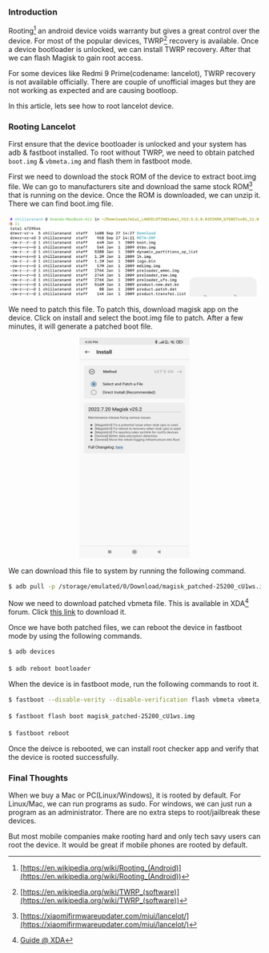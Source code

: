 <!--
.. title: How To Root Xiamo Redmi 9 Prime Without TWRP
.. slug: how-to-root-redmi-9-prime-lancelot
.. date: 2022-09-28 06:14:45 UTC+05:30
.. tags: android, root
.. category: tech
.. link:
.. description: A guide on how to root xiamo redmi 9 prime(lancelot) without twrp recovery.
.. type: text
-->

### Introduction

Rooting[^root] an android device voids warranty but gives a great control over the device. For most of the popular devices, TWRP[^twrp] recovery is available. Once a device bootloader is unlocked, we can install TWRP recovery. After that we can flash Magisk to gain root access.

For some devices like Redmi 9 Prime(codename: lancelot), TWRP recovery is not available officially. There are couple of unofficial images but they are not working as expected and are causing bootloop.

In this article, lets see how to root lancelot device.


### Rooting Lancelot

First ensure that the device bootloader is unlocked and your system has adb & fastboot installed. To root without TWRP, we need to obtain patched `boot.img` & `vbmeta.img` and flash them in fastboot mode.

First we need to download the stock ROM of the device to extract boot.img file. We can go to manufacturers site and download the same stock ROM[^lancelot] that is running on the device. Once the ROM is downloaded, we can unzip it. There we can find boot.img file.

<p align="center">
<img src="/images/root-redmi-9-prime.png" />
</p>

We need to patch this file. To patch this, download magisk app on the device. Click on install and select the boot.img file to patch. After a few minutes, it will generate a patched boot file.

<p align="center">
<img height="440" width="220" src="/images/root-redmi-9-prime-2.jpeg" />
</p>

We can download this file to system by running the following command.

```sh
$ adb pull -p /storage/emulated/0/Download/magisk_patched-25200_cU1ws.img .
```

Now we need to download patched vbmeta file. This is available in XDA[^xda] forum. Click [this link](https://forum.xda-developers.com/attachments/vbmeta_redmi9-img.5082027/) to download it.

Once we have both patched files, we can reboot the device in fastboot mode by using the following commands.

```sh
$ adb devices

$ adb reboot bootloader
```

When the device is in fastboot mode, run the following commands to root it.

```sh
$ fastboot --disable-verity --disable-verification flash vbmeta vbmeta_redmi9.img

$ fastboot flash boot magisk_patched-25200_cU1ws.img

$ fastboot reboot
```

Once the deivce is rebooted, we can install root checker app and verify that the device is rooted successfully.


### Final Thoughts

When we buy a Mac or PC(Linux/Windows), it is rooted by default. For Linux/Mac, we can run programs as sudo. For windows, we can just run a program as an administrator. There are no extra steps to root/jailbreak these devices.

But most mobile companies make rooting hard and only tech savy users can root the device. It would be great if mobile phones are rooted by default.


[^root]: [https://en.wikipedia.org/wiki/Rooting_(Android)](https://en.wikipedia.org/wiki/Rooting_(Android))

[^twrp]: [https://en.wikipedia.org/wiki/TWRP_(software)](https://en.wikipedia.org/wiki/TWRP_(software))

[^lancelot]: [https://xiaomifirmwareupdater.com/miui/lancelot/](https://xiaomifirmwareupdater.com/miui/lancelot/)

[^xda]: [Guide @ XDA](https://forum.xda-developers.com/t/guide-magisk-root-access-for-redmi-9-mediatek-helio-g80-without-twrp.4149531/)
